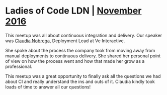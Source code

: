 # Ladies of Code LDN | [November 2016](https://www.meetup.com/Ladies-of-Code-UK/events/235075701)

This meetup was all about continuous integration and delivery. Our speaker was [Claudia Nobrega](https://www.linkedin.com/in/cl%C3%A1udia-n%C3%B3brega-7a90a383), Deployment Lead at Ve Interactive.

She spoke about the process the company took from moving away from manual deployments to continuous delivery. She shared her personal point of view on how the process went and how that made her grow as a professional.

This meetup was a great opportunity to finally ask all the questions we had about CI and really understand the ins and outs of it. Claudia kindly took loads of time to answer all our questions!
